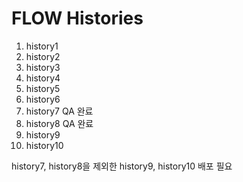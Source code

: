 # FLOW Histories

1. history1
2. history2
3. history3
4. history4
5. history5
6. history6
7. history7 QA 완료
8. history8 QA 완료
9. history9
10. history10

history7, history8을 제외한 history9, history10 배포 필요